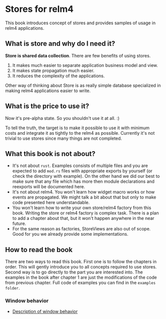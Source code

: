 # Stores for relm4

This book introduces concept of stores and provides samples of usage in relm4 applications.

## What is store and why do I need it?

**Store is shared data collection**. There are few benefits of using stores.

1. It makes much easier to separate application business model and view.
2. It makes state propagation much easier.
3. It reduces the complexity of the applications.

Other way of thinking about Store is as really simple database specialized in making relm4 applications easier to write.

## What is the price to use it?

Now it's pre-alpha state. So you shouldn't use it at all. :)

To tell the truth, the target is to make it possible to use it with minimum costs and integrate it as tightly to the relm4 as possible. Currently it's not trivial to use stores since many things are not completed.

## What this book is not about?

- It's not about `rust`. Examples consists of multiple files and you are expected to add `mod.rs` files with appropriate exports by yourself (or check the directory with example). On the other hand we did our best to make sure that any file which has more then module declarations and reexports will be documented here.
- It's not about relm4. You won't learn how widget macro works or how events are propagated. We might talk a bit about that but only to make code presented here understandable.
- You won't learn how to write your own store/relm4 factory from this book. Writing the store or relm4 factory is complex task. There is a plan to add a chapter about that, but it won't happen anywhere in the near future.
- For the same reason as factories, StoreViews are also out of scope. Good for you we already provide some implementations.

## How to read the book

There are two ways to read this book. First one is to follow the chapters in order. This will gently introduce you to all concepts required to use stores. Second way is to go directly to the part you are interested into. The examples in the book after chapter 1 are just the modifications of the code from previous chapter. Full code of examples you can find in the `examples folder`.

### Window behavior

- [Description of window behavior](./examples/03-todo/01-ordering.md)
